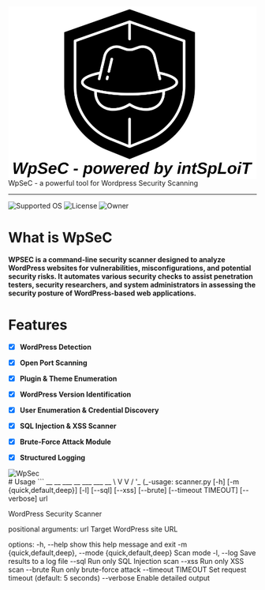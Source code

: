<img src="screenshots/wpsec.png" style="display: block; margin: auto;" alt="WpSec">
        WpSeC - a powerful tool for Wordpress Security Scanning
 
-------------------------
![Supported OS](https://img.shields.io/badge/Supported%20OS-Linux-yellow.svg)
![License](https://img.shields.io/badge/license-BSL--1.0-blue.svg)
![Owner](https://img.shields.io/badge/intSpLoiT-red.svg)
 
 # What is WpSeC
**WPSEC is a **command-line security scanner** designed to analyze WordPress websites for vulnerabilities, misconfigurations, and potential security risks. It automates various security checks to assist penetration testers, security researchers, and system administrators in assessing the security posture of WordPress-based web applications.**
 
  
# Features
- [x] **WordPress Detection**
- [x] **Open Port Scanning**
- [x] **Plugin & Theme Enumeration**
- [x] **WordPress Version Identification**
- [x] **User Enumeration & Credential Discovery**
- [x] **SQL Injection & XSS Scanner**
- [x] **Brute-Force Attack Module**
- [x] **Structured Logging**


<img src="screenshots/lv_0_20250209114422.gif" style="display: block; margin: auto;" alt="WpSec">
# Usage
```
__ __ ___ __ ___ ___ __
 \ V  V / '_ (_-</ -_) _|
  \_/\_/| .__/__/\___\__|
        |_|
               wpsec - wordpresssecurity scanner by intSpLoiT


usage: scanner.py [-h] [-m {quick,default,deep}] [-l] [--sql] [--xss] [--brute] [--timeout TIMEOUT] [--verbose] url

WordPress Security Scanner

positional arguments:
  url                   Target WordPress site URL

options:
  -h, --help            show this help message and exit
  -m {quick,default,deep}, --mode {quick,default,deep}
                        Scan mode
  -l, --log             Save results to a log file
  --sql                 Run only SQL Injection scan
  --xss                 Run only XSS scan
  --brute               Run only brute-force attack
  --timeout TIMEOUT     Set request timeout (default: 5 seconds)
  --verbose             Enable detailed output
```
